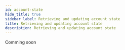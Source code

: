 ```yaml
---
id: account-state
hide_title: true
sidebar_label: Retrieving and updating account state
title: Retrieving and updating account state
description: Retrieving and updating account state
---
```


Comming soon
